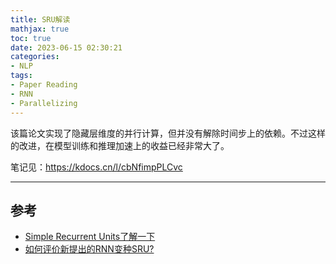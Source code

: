 ```yaml
---
title: SRU解读
mathjax: true
toc: true
date: 2023-06-15 02:30:21
categories:
- NLP
tags:
- Paper Reading
- RNN
- Parallelizing
---
```

该篇论文实现了隐藏层维度的并行计算，但并没有解除时间步上的依赖。不过这样的改进，在模型训练和推理加速上的收益已经非常大了。

笔记见：https://kdocs.cn/l/cbNfimpPLCvc
___

## 参考
- [Simple Recurrent Units了解一下](https://zhuanlan.zhihu.com/p/353500337)
- [如何评价新提出的RNN变种SRU?](https://www.zhihu.com/question/65244705)